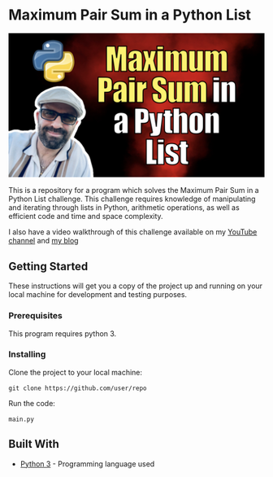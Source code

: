 # Maximum Pair Sum in a Python List

[ ![Maximum Pair Sum in a Python List](./image.png)](https://youtu.be/oxwiHfbq-F8)

This is a repository for a program which solves the Maximum Pair Sum in a Python List challenge. This challenge requires knowledge of manipulating and iterating through lists in Python, arithmetic operations, as well as efficient code and time and space complexity. 

I also have a video walkthrough of this challenge available on my [YouTube channel](https://youtu.be/oxwiHfbq-F8) and [my blog](https://kalbartal.net/maximum-pair-sum-in-a-python-list/)

## Getting Started

These instructions will get you a copy of the project up and running on your local machine for development and testing purposes.

### Prerequisites

This program requires python 3.

### Installing

Clone the project to your local machine: 
```
git clone https://github.com/user/repo
```

Run the code:

```
main.py
```

## Built With

* [Python 3](https://www.python.org/download/releases/3.0/) - Programming language used